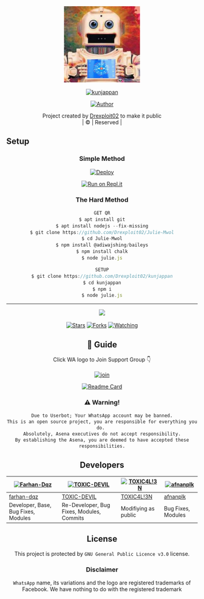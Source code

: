 
<div align="center">
  <img border-radius: 15px src="kunjappan.jpg" width="200" height="200"/>
  <p align="center">
<a href="#"><img title="kunjappan" src="https://img.shields.io/badge/kunjappan-green?colorA=%23ff0000&colorB=%23017e40&style=for-the-badge"></a>
</p>
  <p align="center">
<a href="https://github.com/Drexploit02"><img title="Author" src="https://img.shields.io/badge/Author-Drexploit02/kunjappan?color=blue&style=for-the-badge&logo=whatsapp"></a>
</p>
</div>
<p align="center">
Project created by <a href="https://github.com/Drexploit02">Drexploit02</a> to make it public
    <br>
       | © |
        Reserved |
    <br> 
</p>

## Setup
<div align="center">

  ### Simple Method
  
[![Deploy](https://www.herokucdn.com/deploy/button.svg)](https://heroku.com/deploy?template=https://github.com/Drexploit02/Julie-Mwol) 
  
[![Run on Repl.it](https://repl.it/badge/github/quiec/whatsAlfa)](https://replit.com/@Farhandqz/kunjappan)
  
### The Hard Method
```js
GET QR
$ apt install git
$ apt install nodejs --fix-missing
$ git clone https://github.com/Drexploit02/Julie-Mwol
$ cd Julie-Mwol
$ npm install @adiwajshing/baileys
$ npm install chalk
$ node julie.js
```
      
```js
SETUP
$ git clone https://github.com/Drexploit02/kunjappan
$ cd kunjappan
$ npm i
$ node julie.js
```

----

  <p align="center">
  <a href="httsp://github.com/Drexploit02/kunjappan">
    
<a href="https://github.com/Drexploit02/followers">
<img src="https://img.shields.io/github/repo-size/Drexploit02/Julie-Mwol?color=green&label=Repo%20total%20size&style=plastic">
<p align="center">
<a href="https://github.com/Drexploit02/followers"
<img title="Followers" src="https://img.shields.io/github/followers/Drexploit02?color=blue&style=flat-square"></a>
<a href="https://github.com/Drexploit02/kunjappan/stargazers/"><img title="Stars" src="https://img.shields.io/github/stars/Drexploit02/kunjappan?color=blue&style=flat-square"></a>
<a href="https://github.com/Drexploit02/kunjappan/network/members"><img title="Forks" src="https://img.shields.io/github/forks/Drexploit02/kunjappan?color=blue&style=flat-square"></a>
<a href="https://github.com/Drexploit02/kunjappan/watchers"><img title="Watching" src="https://img.shields.io/github/watchers/Drexploit02/kunjappan?label=Watchers&color=blue&style=flat-square"></a>
</p>

## 📢 Guide
Click WA logo to Join Support Group 👇
    <br>
<br>
  [![join](https://github.com/Alien-alfa/PublicBot/blob/main/wlogo.svg.png)](https://chat.whatsapp.com/CDVNVwy62yi4zCAgAVB4Qw)
  <div align="center">
       
  [![Readme Card](https://github-readme-stats.vercel.app/api/pin/?username=Drexploit02&repo=kunjappan&theme=nightowl)](https://github.com/Drexploit02/kunjappan)
  </div>
    
### ⚠️ Warning! 
```
Due to Userbot; Your WhatsApp account may be banned.
This is an open source project, you are responsible for everything you do. 
Absolutely, Asena executives do not accept responsibility.
By establishing the Asena, you are deemed to have accepted these responsibilities.
```

## Developers
  <div align="center">
    
  [![Farhan-Dqz](https://github.com/farhan-dqz.png?size=100)](https://github.com/farhan-dqz) | [![TOXIC-DEVIL](https://github.com/TOXIC-DEVIL.png?size=100)](https://github.com/TOXIC-DEVIL) | [![TOXIC4L!3N](https://github.com/Alien-alfa.png?size=100)](https://github.com/AI-VIKI) | [![afnanplk](https://github.com/afnanplk.png?size=100)](https://github.com/afnanplk) 
----|----|----|----
[farhan-dqz](https://github.com/farhan-dqz) | [TOXIC-DEVIL](https://github.com/TOXIC-DEVIL) | [TOXIC4L!3N](https://github.com/AI-VIKI) | [afnanplk](https://github.com/afnanplk) 
Developer, Base, Bug Fixes, Modules | Re-Developer, Bug Fixes, Modules, Commits |  Modifiying  as   public | Bug Fixes, Modules 
  </div>
    


## License
This project is protected by `GNU General Public Licence v3.0` license.

### Disclaimer
`WhatsApp` name, its variations and the logo are registered trademarks of Facebook. We have nothing to do with the registered trademark
